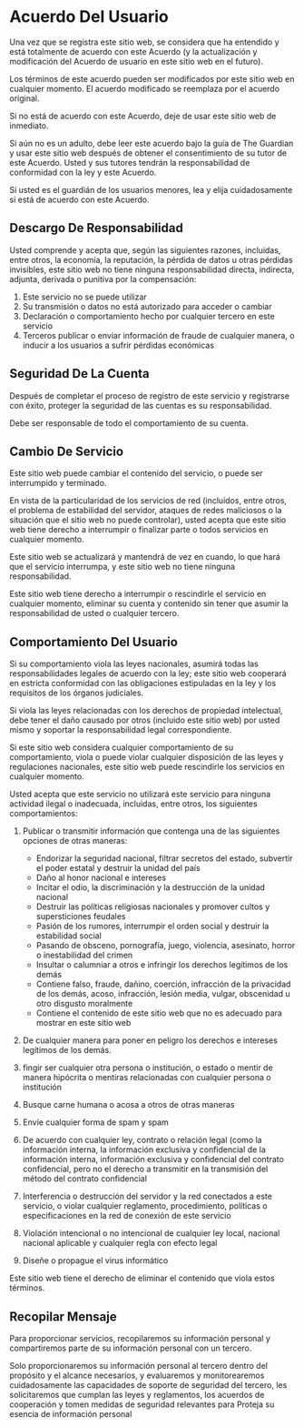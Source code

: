 # Acuerdo Del Usuario

Una vez que se registra este sitio web, se considera que ha entendido y está totalmente de acuerdo con este Acuerdo (y la actualización y modificación del Acuerdo de usuario en este sitio web en el futuro).

Los términos de este acuerdo pueden ser modificados por este sitio web en cualquier momento. El acuerdo modificado se reemplaza por el acuerdo original.

Si no está de acuerdo con este Acuerdo, deje de usar este sitio web de inmediato.

Si aún no es un adulto, debe leer este acuerdo bajo la guía de The Guardian y usar este sitio web después de obtener el consentimiento de su tutor de este Acuerdo. Usted y sus tutores tendrán la responsabilidad de conformidad con la ley y este Acuerdo.

Si usted es el guardián de los usuarios menores, lea y elija cuidadosamente si está de acuerdo con este Acuerdo.

## Descargo De Responsabilidad

Usted comprende y acepta que, según las siguientes razones, incluidas, entre otros, la economía, la reputación, la pérdida de datos u otras pérdidas invisibles, este sitio web no tiene ninguna responsabilidad directa, indirecta, adjunta, derivada o punitiva por la compensación:

1. Este servicio no se puede utilizar
1. Su transmisión o datos no está autorizado para acceder o cambiar
1. Declaración o comportamiento hecho por cualquier tercero en este servicio
1. Terceros publicar o enviar información de fraude de cualquier manera, o inducir a los usuarios a sufrir pérdidas económicas

## Seguridad De La Cuenta

Después de completar el proceso de registro de este servicio y registrarse con éxito, proteger la seguridad de las cuentas es su responsabilidad.

Debe ser responsable de todo el comportamiento de su cuenta.

## Cambio De Servicio

Este sitio web puede cambiar el contenido del servicio, o puede ser interrumpido y terminado.

En vista de la particularidad de los servicios de red (incluidos, entre otros, el problema de estabilidad del servidor, ataques de redes maliciosos o la situación que el sitio web no puede controlar), usted acepta que este sitio web tiene derecho a interrumpir o finalizar parte o todos servicios en cualquier momento.

Este sitio web se actualizará y mantendrá de vez en cuando, lo que hará que el servicio interrumpa, y este sitio web no tiene ninguna responsabilidad.

Este sitio web tiene derecho a interrumpir o rescindirle el servicio en cualquier momento, eliminar su cuenta y contenido sin tener que asumir la responsabilidad de usted o cualquier tercero.

## Comportamiento Del Usuario

Si su comportamiento viola las leyes nacionales, asumirá todas las responsabilidades legales de acuerdo con la ley; este sitio web cooperará en estricta conformidad con las obligaciones estipuladas en la ley y los requisitos de los órganos judiciales.

Si viola las leyes relacionadas con los derechos de propiedad intelectual, debe tener el daño causado por otros (incluido este sitio web) por usted mismo y soportar la responsabilidad legal correspondiente.

Si este sitio web considera cualquier comportamiento de su comportamiento, viola o puede violar cualquier disposición de las leyes y regulaciones nacionales, este sitio web puede rescindirle los servicios en cualquier momento.

Usted acepta que este servicio no utilizará este servicio para ninguna actividad ilegal o inadecuada, incluidas, entre otros, los siguientes comportamientos:

1. Publicar o transmitir información que contenga una de las siguientes opciones de otras maneras:

   * Endorizar la seguridad nacional, filtrar secretos del estado, subvertir el poder estatal y destruir la unidad del país
   * Daño al honor nacional e intereses
   * Incitar el odio, la discriminación y la destrucción de la unidad nacional
   * Destruir las políticas religiosas nacionales y promover cultos y supersticiones feudales
   * Pasión de los rumores, interrumpir el orden social y destruir la estabilidad social
   * Pasando de obsceno, pornografía, juego, violencia, asesinato, horror o inestabilidad del crimen
   * Insultar o calumniar a otros e infringir los derechos legítimos de los demás
   * Contiene falso, fraude, dañino, coerción, infracción de la privacidad de los demás, acoso, infracción, lesión media, vulgar, obscenidad u otro disgusto moralmente
   * Contiene el contenido de este sitio web que no es adecuado para mostrar en este sitio web

1. De cualquier manera para poner en peligro los derechos e intereses legítimos de los demás.
1. fingir ser cualquier otra persona o institución, o estado o mentir de manera hipócrita o mentiras relacionadas con cualquier persona o institución
1. Busque carne humana o acosa a otros de otras maneras
1. Envíe cualquier forma de spam y spam
1. De acuerdo con cualquier ley, contrato o relación legal (como la información interna, la información exclusiva y confidencial de la información interna, información exclusiva y confidencial del contrato confidencial, pero no el derecho a transmitir en la transmisión del método del contrato confidencial
1. Interferencia o destrucción del servidor y la red conectados a este servicio, o violar cualquier reglamento, procedimiento, políticas o especificaciones en la red de conexión de este servicio
1. Violación intencional o no intencional de cualquier ley local, nacional nacional aplicable y cualquier regla con efecto legal
1. Diseñe o propague el virus informático

Este sitio web tiene el derecho de eliminar el contenido que viola estos términos.

## Recopilar Mensaje

Para proporcionar servicios, recopilaremos su información personal y compartiremos parte de su información personal con un tercero.

Solo proporcionaremos su información personal al tercero dentro del propósito y el alcance necesarios, y evaluaremos y monitorearemos cuidadosamente las capacidades de soporte de seguridad del tercero, les solicitaremos que cumplan las leyes y reglamentos, los acuerdos de cooperación y tomen medidas de seguridad relevantes para Proteja su esencia de información personal